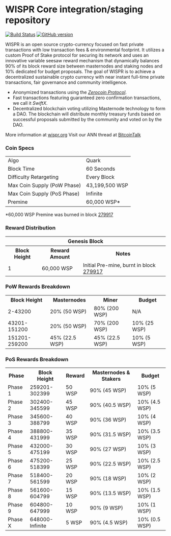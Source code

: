 WISPR Core integration/staging repository
=====================================

[![Build Status](https://travis-ci.org/WISPR-Project/WISPR.svg?branch=master)](https://travis-ci.org/WISPR-Project/WISPR) [![GitHub version](https://badge.fury.io/gh/WISPR-Project%2FWISPR.svg)](https://badge.fury.io/gh/WISPR-Project%2FWISPR)

WISPR is an open source crypto-currency focused on fast private transactions with low transaction fees & environmental footprint.  It utilizes a custom Proof of Stake protocol for securing its network and uses an innovative variable seesaw reward mechanism that dynamically balances 90% of its block reward size between masternodes and staking nodes and 10% dedicated for budget proposals. The goal of WISPR is to achieve a decentralized sustainable crypto currency with near instant full-time private transactions, fair governance and community intelligence.
- Anonymized transactions using the [_Zerocoin Protocol_](http://www.wispr.org/zwsp).
- Fast transactions featuring guaranteed zero confirmation transactions, we call it _SwiftX_.
- Decentralized blockchain voting utilizing Masternode technology to form a DAO. The blockchain will distribute monthly treasury funds based on successful proposals submitted by the community and voted on by the DAO.

More information at [wispr.org](http://www.wispr.org) Visit our ANN thread at [BitcoinTalk](http://www.bitcointalk.org/index.php?topic=1262920)

### Coin Specs
<table>
<tr><td>Algo</td><td>Quark</td></tr>
<tr><td>Block Time</td><td>60 Seconds</td></tr>
<tr><td>Difficulty Retargeting</td><td>Every Block</td></tr>
<tr><td>Max Coin Supply (PoW Phase)</td><td>43,199,500 WSP</td></tr>
<tr><td>Max Coin Supply (PoS Phase)</td><td>Infinite</td></tr>
<tr><td>Premine</td><td>60,000 WSP*</td></tr>
</table>

*60,000 WSP Premine was burned in block [279917](http://www.presstab.pw/phpexplorer/WISPR/block.php?blockhash=206d9cfe859798a0b0898ab00d7300be94de0f5469bb446cecb41c3e173a57e0)

### Reward Distribution

<table>
<th colspan=4>Genesis Block</th>
<tr><th>Block Height</th><th>Reward Amount</th><th>Notes</th></tr>
<tr><td>1</td><td>60,000 WSP</td><td>Initial Pre-mine, burnt in block <a href="http://www.presstab.pw/phpexplorer/WISPR/block.php?blockhash=206d9cfe859798a0b0898ab00d7300be94de0f5469bb446cecb41c3e173a57e0">279917</a></td></tr>
</table>

### PoW Rewards Breakdown

<table>
<th>Block Height</th><th>Masternodes</th><th>Miner</th><th>Budget</th>
<tr><td>2-43200</td><td>20% (50 WSP)</td><td>80% (200 WSP)</td><td>N/A</td></tr>
<tr><td>43201-151200</td><td>20% (50 WSP)</td><td>70% (200 WSP)</td><td>10% (25 WSP)</td></tr>
<tr><td>151201-259200</td><td>45% (22.5 WSP)</td><td>45% (22.5 WSP)</td><td>10% (5 WSP)</td></tr>
</table>

### PoS Rewards Breakdown

<table>
<th>Phase</th><th>Block Height</th><th>Reward</th><th>Masternodes & Stakers</th><th>Budget</th>
<tr><td>Phase 1</td><td>259201-302399</td><td>50 WSP</td><td>90% (45 WSP)</td><td>10% (5 WSP)</td></tr>
<tr><td>Phase 2</td><td>302400-345599</td><td>45 WSP</td><td>90% (40.5 WSP)</td><td>10% (4.5 WSP)</td></tr>
<tr><td>Phase 3</td><td>345600-388799</td><td>40 WSP</td><td>90% (36 WSP)</td><td>10% (4 WSP)</td></tr>
<tr><td>Phase 4</td><td>388800-431999</td><td>35 WSP</td><td>90% (31.5 WSP)</td><td>10% (3.5 WSP)</td></tr>
<tr><td>Phase 5</td><td>432000-475199</td><td>30 WSP</td><td>90% (27 WSP)</td><td>10% (3 WSP)</td></tr>
<tr><td>Phase 6</td><td>475200-518399</td><td>25 WSP</td><td>90% (22.5 WSP)</td><td>10% (2.5 WSP)</td></tr>
<tr><td>Phase 7</td><td>518400-561599</td><td>20 WSP</td><td>90% (18 WSP)</td><td>10% (2 WSP)</td></tr>
<tr><td>Phase 8</td><td>561600-604799</td><td>15 WSP</td><td>90% (13.5 WSP)</td><td>10% (1.5 WSP)</td></tr>
<tr><td>Phase 9</td><td>604800-647999</td><td>10 WSP</td><td>90% (9 WSP)</td><td>10% (1 WSP)</td></tr>
<tr><td>Phase X</td><td>648000-Infinite</td><td>5 WSP</td><td>90% (4.5 WSP)</td><td>10% (0.5 WSP)</td></tr>
</table>
